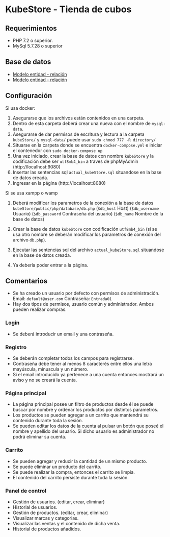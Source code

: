 # KubeStore - Tienda de cubos

## Requerimientos

- PHP 7.2 o superior.
- MySql 5.7.28 o superior

## Base de datos

- [Modelo entidad - relación ](diagrams/kubeStore.png)
- [Modelo entidad - relación ](uml/kubeStore_2.png)

## Configuración

Si usa docker:

1. Asegurarse que los archivos están contenidos en una carpeta.
2. Dentro de esta carpeta deberá crear una nueva con el nombre de `mysql-data`.
3. Asegurarse de dar permisos de escritura y lectura a la carpeta `kubeStore/` y `mysql-data/` puede usar `sudo chmod 777 -R directory/`
4. Situarse en la carpeta donde se encuentra `docker-compose.yml` e iniciar el contenedor con `sudo docker-compose up`
5. Una vez iniciado, crear la base de datos con nombre `kubeStore` y la codificación debe ser `utf8mb4_bin` a traves de phpMyAdmin (http://localhost:9080)
6. Insertar las sentencias sql `actual_kubeStore.sql` situandose en la base de datos creada.
7. Ingresar en la página (http://localhost:8080)


Si se usa xampp o wamp 
1. Deberá modificar los parametros de la conexión a la base de datos `kubeStore/public/php/database/db.php` (`$db_host` Host) (`$db_username` Usuario) (`$db_password` Contraseña del usuario) (`$db_name` Nombre de la base de datos)

2. Crear la base de datos `kubeStore` con codificación `utf8mb4_bin` (si se usa otro nombre se deberán modificar los parametros de conexión del archivo `db.php`).
3. Ejecutar las sentencias sql del archivo `actual_kubeStore.sql` situandose en la base de datos creada. 
4. Ya debería poder entrar a la página.

## Comentarios

- Se ha creado un usuario por defecto con permisos de administración. Email: `default@user.com` Contraseña: `Entrada01`
- Hay dos tipos de permisos, usuario común y administrador. Ambos pueden realizar compras.

### Login
- Se deberá introducir un email y una contraseña.
### Registro
- Se deberán completar todos los campos para registrarse.
- Contraseña debe tener al menos 8 caracterés entre ellos una letra mayúscula, minuscula y un número.
- Si el email introducido ya pertenece a una cuenta entonces mostrará un aviso y no se creará la cuenta.
### Página principal 
- La página principal posee un filtro de productos desde él se puede buscar por nombre y ordenar los productos por distintos parametros.
- Los productos se pueden agregar a un carrito que mantendrá su contenido durante toda la sesión.
- Se pueden editar los datos de la cuenta al pulsar un botón que poseé el nombre y apellido del usuario. Si dicho usuario es administrador no podrá eliminar su cuenta.

### Carrito 

- Se pueden agregar y reducir la cantidad de un mismo producto.
- Se puede eliminar un producto del carrito.
- Se puede realizar la compra, entonces el carrito se limpia.
- El contenido del carrito persiste durante toda la sesión.

### Panel de control

- Gestión de usuarios. (editar, crear, eliminar)
- Historial de usuarios.
- Gestión de productos. (editar, crear, eliminar)
- Visualizar marcas y categorias. 
- Visualizar las ventas y el contenido de dicha venta.
- Historial de productos añadidos.

